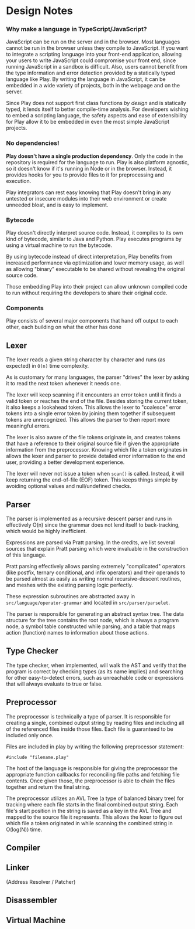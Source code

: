 # Design Notes

### Why make a language in TypeScript/JavaScript?

JavaScript can be run on the server and in the browser. Most languages cannot be run in the browser unless they compile to JavaScript. If you want to integrate a scripting language into your front-end application, allowing your users to write JavaScript could compromise your front end, since running JavaScript in a sandbox is difficult. Also, users cannot benefit from the type information and error detection provided by a statically typed language like Play. By writing the language in JavaScript, it can be embedded in a wide variety of projects, both in the webpage and on the server.

Since Play does not support first class functions *by design* and is statically typed, it lends itself to better compile-time analysis. For developers wishing to embed a scripting language, the safety aspects and ease of extensibility for Play allow it to be embedded in even the most simple JavaScript projects.

### No dependencies!

**Play doesn't have a single production dependency**. Only the code in the repository is required for the language to run. Play is also platform agnostic, so it doesn't know if it's running in Node or in the browser. Instead, it provides hooks for you to provide files to it for preprocessing and execution.

Play integrators can rest easy knowing that Play doesn't bring in any untested or insecure modules into their web environment or create unneeded bloat, and is easy to implement.

### Bytecode

Play doesn't directly interpret source code. Instead, it compiles to its own kind of bytecode, similar to Java and Python. Play executes programs by using a virtual machine to run the bytecode.

By using bytecode instead of direct interpretation, Play benefits from increased performance via optimization and lower memory usage, as well as allowing "binary" executable to be shared without revealing the original source code.

Those embedding Play into their project can allow unknown compiled code to run without requiring the developers to share their original code.

### Components

Play consists of several major components that hand off output to each other, each building on what the other has done

## Lexer

The lexer reads a given string character by character and runs (as expected) in `O(n)` time complexity.

As is customary for many languages, the parser "drives" the lexer by asking it to read the next token whenever it needs one.

The lexer will keep scanning if it encounters an error token until it finds a valid token or reaches the end of the file. Besides storing the current token, it also keeps a lookahead token. This allows the lexer to "coalesce" error tokens into a single error token by joining them together if subsequent tokens are unrecognized. This allows the parser to then report more meaningful errors.

The lexer is also aware of the file tokens originate in, and creates tokens that have a reference to their original source file if given the appropriate information from the preprocessor. Knowing which file a token originates in allows the lexer and parser to provide detailed error information to the end user, providing a better development experience.

The lexer will never not issue a token when `scan()` is called. Instead, it will keep returning the end-of-file (EOF) token. This keeps things simple by avoiding optional values and null/undefined checks.
	
## Parser

The parser is implemented as a recursive descent parser and runs in effectively O(n) since the grammar does not lend itself to back-tracking, which would be highly inefficient.

Expressions are parsed via Pratt parsing. In the credits, we list several sources that explain Pratt parsing which were invaluable in the construction of this language.

Pratt parsing effectively allows parsing extremely "complicated" operators (like postfix, ternary conditional, and infix operators) and their operands to be parsed almost as easily as writing normal recursive-descent routines, and meshes with the existing parsing logic perfectly.

These expression subroutines are abstracted away in `src/language/operator-grammar` and located in `src/parser/parselet`.

The parser is responsible for generating an abstract syntax tree. The data structure for the tree contains the root node, which is always a program node, a symbol table constructed while parsing, and a table that maps action (function) names to information about those actions.

## Type Checker

The type checker, when implemented, will walk the AST and verify that the program is correct by checking types (as its name implies) and searching for other easy-to-detect errors, such as unreachable code or expressions that will always evaluate to true or false.

## Preprocessor

The preprocessor is technically a type of parser. It is responsible for creating a single, combined output string by reading files and including all of the referenced files inside those files. Each file is guaranteed to be included only once.

Files are included in play by writing the following preprocessor statement:

```play
#include "filename.play"
```

The host of the language is responsible for giving the preprocessor the appropriate function callbacks for reconciling file paths and fetching file contents. Once given those, the preprocessor is able to chain the files together and return the final string.

The preprocessor utilizes an AVL Tree (a type of balanced binary tree) for tracking where each file starts in the final combined output string. Each file's start position in the string is saved as a key in the AVL Tree and mapped to the source file it represents. This allows the lexer to figure out which file a token originated in while scanning the combined string in O(log(N)) time.

## Compiler

## Linker

(Address Resolver / Patcher)

## Disassembler

## Virtual Machine
